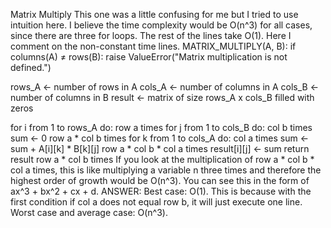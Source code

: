 Matrix Multiply
This one was a little confusing for me but I tried to use intuition here. I believe the time complexity would be O(n^3) for all cases, since there are three for loops. The rest of the lines take O(1). Here I comment on the non-constant time lines.
MATRIX_MULTIPLY(A, B): 
  if columns(A) ≠ rows(B): 
    raise ValueError("Matrix multiplication is not defined.") 

  rows_A ← number of rows in A 
  cols_A ← number of columns in A 
  cols_B ← number of columns in B 
  result ← matrix of size rows_A x cols_B filled with zeros 

  for i from 1 to rows_A do:                                     row a times
    for j from 1 to cols_B do:                                   col b times  
    sum ← 0                                                      row a * col b times
      for k from 1 to cols_A do:                                 col a times
        sum ← sum + A[i][k] * B[k][j]                            row a * col b * col a times
      result[i][j] ← sum return result                           row a * col b times
If you look at the multiplication of row a * col b * col a times, this is like multiplying a variable n three times and
therefore the highest order of growth would be O(n^3). You can see this in the form of ax^3 + bx^2 + cx + d.
ANSWER:
Best case: O(1). This is because with the first condition if col a does not equal row b, it will just execute one line.
Worst case and average case: O(n^3).
